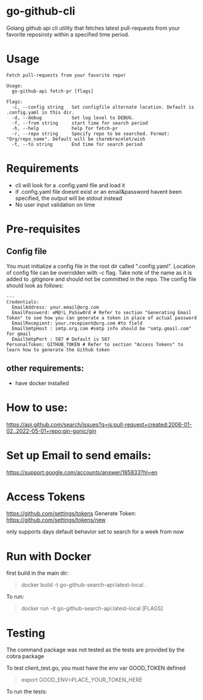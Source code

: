 # go-github-cli
Golang github api cli utility that fetches latest pull-requests from your favorite reposiroty within a specified time period.

# Usage
```
Fetch pull-requests from your favorite repo!

Usage:
  go-github-api fetch-pr [flags]

Flags:
  -c, --config string   Set configfile alternate location. Default is .config.yaml in this dir.
  -d, --debug           Set log level to DEBUG.
  -f, --from string     start time for search period
  -h, --help            help for fetch-pr
  -r, --repo string     Specify repo to be searched. Format: "Org/repo_name". Default will be charmbracelet/wish
  -t, --to string       End time for search period
  ```

# Requirements
- cli will look for a .config.yaml file and load it
- if .config.yaml file doesnt exist or an email&password havent been specified, the output will be stdout instead
- No user input validation on time 


# Pre-requisites
## Config file
You must initialize a config file in the root dir called ".config.yaml". Location of config file can be overridden with -c flag. Take note of the name as it is added to .gitignore and should not be committed in the repo. The config file should look as follows:
```
---
Credentials:
  EmailAddress: your.email@org.com
  EmailPassword: eM@!L_PaSsw0rd # Refer to section "Generating Email Token" to see how you can generate a token in place of actual password  
  EmailRecepient: your.recepient@org.com #to field
  EmailSmtpHost : smtp.org.com #smtp info should be "smtp.gmail.com" for gmail
  EmailSmtpPort : 587 # Default is 587 
PersonalToken: GITHUB_TOKEN # Refer to section "Access Tokens" to learn how to generate the Github token
```
## other requirements:
- have docker installed
# How to use:
https://api.github.com/search/issues?q=is:pull-request+created:2006-01-02..2022-05-01+repo:gin-gonic/gin

# Set up Email to send emails:
https://support.google.com/accounts/answer/185833?hl=en


# Access Tokens
https://github.com/settings/tokens
Generate Token:
https://github.com/settings/tokens/new


only supports days
default behavior set to search for a week from now


# Run with Docker
first build in the main dir:
> docker build -t go-github-search-api:latest-local .

To run:
> docker run -it go-github-search-api:latest-local [FLAGS]

# Testing
The command package was not tested as the tests are provided by the cobra package

To test client_test.go, you must have the env var GOOD_TOKEN defined 
> export GOOD_ENV=PLACE_YOUR_TOKEN_HERE

To run the tests:
